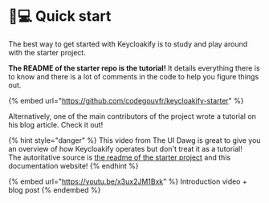 # 👨💻 Quick start

The best way to get started with Keycloakify is to study and play around with the starter project. &#x20;

**The README of the starter repo is the tutorial!** It details everything there is to know and there is a lot of comments in the code to help you figure things out. &#x20;

{% embed url="https://github.com/codegouvfr/keycloakify-starter" %}

Alternatively, one of the main contributors of the project wrote a tutorial on his blog article. Check it out! &#x20;

{% hint style="danger" %}
This video from The UI Dawg is great to give you an overview of how Keycloakify operates but don't treat it as a tutorial!  \
The autoritative source is [the readme of the starter project](https://github.com/keycloakify/keycloakify-starter) and this documentation website!
{% endhint %}

{% embed url="https://youtu.be/x3ux2JM1Bxk" %}
Introduction video + blog post
{% endembed %}
